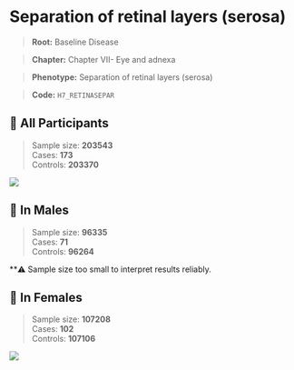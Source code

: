# Separation of retinal layers (serosa)

> **Root:** Baseline Disease  

> **Chapter:** Chapter VII- Eye and adnexa  

> **Phenotype:** Separation of retinal layers (serosa)  

> **Code:** `H7_RETINASEPAR`

## 🧪 All Participants  
> Sample size: **203543**  
> Cases: **173**  
> Controls: **203370**
<img src="/Disease/Figures/ALL/Incidence/H7_RETINASEPAR.png"/>
<CsvTable src="/Disease/Data/ALL/Incidence/COX_H7_RETINASEPAR.csv" label="🔍 View full results" />

## 👨 In Males  
> Sample size: **96335**  
> Cases: **71**  
> Controls: **96264**

**⚠️ Sample size too small to interpret results reliably.


## 👩 In Females  
> Sample size: **107208**  
> Cases: **102**  
> Controls: **107106**
<img src="/Disease/Figures/Female/Incidence/H7_RETINASEPAR.png"/>
<CsvTable src="/Disease/Data/Female/Incidence/COX_H7_RETINASEPAR.csv" label="🔍 View full results" />
